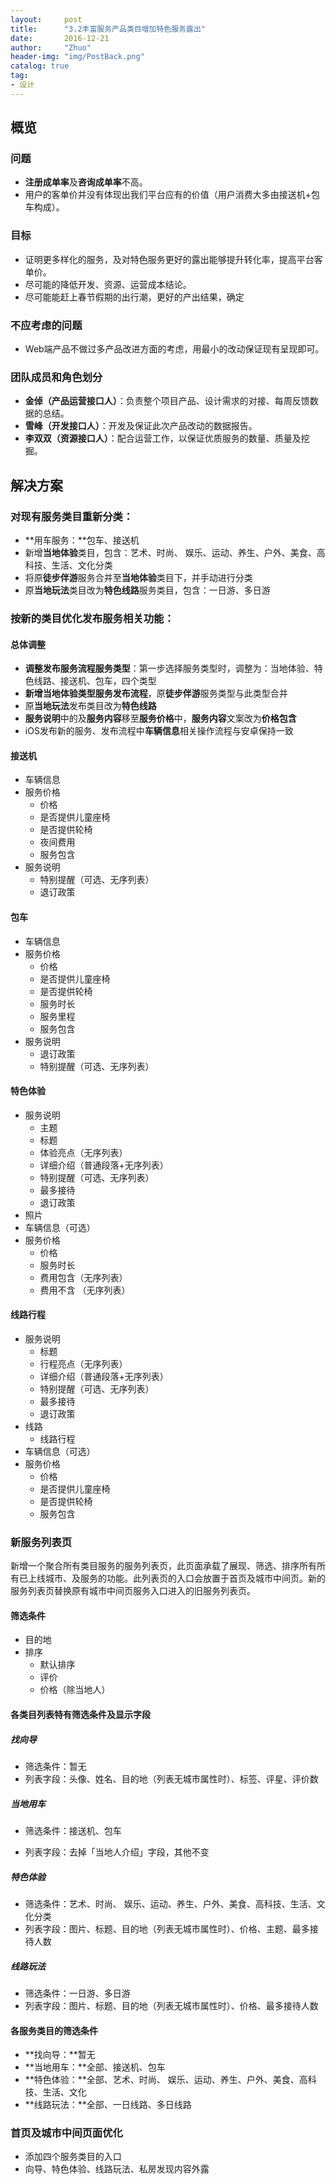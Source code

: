 ```yaml
---
layout:     post
title:      "3.2丰富服务产品类目增加特色服务露出"
date:       2016-12-21
author:     "Zhuo"
header-img: "img/PostBack.png"
catalog: true
tag:
- 设计
---
```


## 概览
### 问题
* **注册成单率**及**咨询成单率**不高。
* 用户的客单价并没有体现出我们平台应有的价值（用户消费大多由接送机+包车构成）。

### 目标
* 证明更多样化的服务，及对特色服务更好的露出能够提升转化率，提高平台客单价。
*  尽可能的降低开发、资源、运营成本结论。
* 尽可能能赶上春节假期的出行潮，更好的产出结果，确定

### 不应考虑的问题
* Web端产品不做过多产品改进方面的考虑，用最小的改动保证现有呈现即可。

### 团队成员和角色划分
* **金倬（产品运营接口人）**：负责整个项目产品、设计需求的对接、每周反馈数据的总结。
* **雪峰（开发接口人）**：开发及保证此次产品改动的数据报告。
* **李双双（资源接口人）**：配合运营工作，以保证优质服务的数量、质量及挖掘。

## 解决方案
### 对现有服务类目重新分类：
* **用车服务：**包车、接送机
* 新增**当地体验**类目，包含：艺术、时尚、 娱乐、运动、养生、户外、美食、高科技、生活、文化分类
* 将原**徒步伴游**服务合并至**当地体验**类目下，并手动进行分类
* 原**当地玩法**类目改为**特色线路**服务类目，包含：一日游、多日游

### 按新的类目优化发布服务相关功能：

#### 总体调整
* **调整发布服务流程服务类型**：第一步选择服务类型时，调整为：当地体验、特色线路、接送机、包车，四个类型
* **新增当地体验类型服务发布流程**，原**徒步伴游**服务类型与此类型合并
* 原**当地玩法**发布类目改为**特色线路**
* **服务说明**中的及**服务内容**移至**服务价格**中，**服务内容**文案改为**价格包含**
* iOS发布新的服务、发布流程中**车辆信息**相关操作流程与安卓保持一致

#### 接送机
* 车辆信息
* 服务价格
	* 价格
	* 是否提供儿童座椅
	* 是否提供轮椅
	* 夜间费用
	* 服务包含
* 服务说明
	* 特别提醒（可选、无序列表）
	* 退订政策

#### 包车
* 车辆信息
* 服务价格
	* 价格
	* 是否提供儿童座椅
	* 是否提供轮椅
	* 服务时长
	* 服务里程
	* 服务包含
* 服务说明
	* 退订政策
	* 特别提醒（可选、无序列表）

#### 特色体验
* 服务说明
	* 主题
	* 标题
	* 体验亮点（无序列表）
	* 详细介绍（普通段落+无序列表）
	* 特别提醒（可选、无序列表）
	* 最多接待
	* 退订政策	
* 照片
* 车辆信息（可选）
* 服务价格
	* 价格
	* 服务时长
	* 费用包含（无序列表）
	* 费用不含	（无序列表）

#### 线路行程
* 服务说明
	* 标题
	* 行程亮点（无序列表）
	* 详细介绍（普通段落+无序列表）
	* 特别提醒（可选、无序列表）
	* 最多接待
	* 退订政策
* 线路
	* 线路行程 
* 车辆信息（可选）
* 服务价格
	* 价格
	* 是否提供儿童座椅
	* 是否提供轮椅
	* 服务包含

### 新服务列表页  
新增一个聚合所有类目服务的服务列表页，此页面承载了展现、筛选、排序所有所有已上线城市、及服务的功能。此列表页的入口会放置于首页及城市中间页。新的服务列表页替换原有城市中间页服务入口进入的旧服务列表页。

#### 筛选条件
* 目的地
* 排序
	* 默认排序
	* 评价
	* 价格（除当地人）

#### 各类目列表特有筛选条件及显示字段  
##### 找向导
* 筛选条件：暂无
* 列表字段：头像、姓名、目的地（列表无城市属性时）、标签、评星、评价数  

##### 当地用车
- 筛选条件：接送机、包车
* 列表字段：去掉「当地人介绍」字段，其他不变

##### 特色体验
* 筛选条件：艺术、时尚、 娱乐、运动、养生、户外、美食、高科技、生活、文化分类
* 列表字段：图片、标题、目的地（列表无城市属性时）、价格、主题、最多接待人数

##### 线路玩法
* 筛选条件：一日游、多日游
* 列表字段：图片、标题、目的地（列表无城市属性时）、价格、最多接待人数

#### 各服务类目的筛选条件
* **找向导：**暂无
* **当地用车：**全部、接送机、包车
* **特色体验：**全部、艺术、时尚、 娱乐、运动、养生、户外、美食、高科技、生活、文化
* **线路玩法：**全部、一日线路、多日线路

### 首页及城市中间页面优化
* 添加四个服务类目的入口
* 向导、特色体验、线路玩法、私房发现内容外露